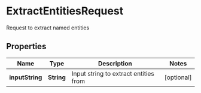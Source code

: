 

# ExtractEntitiesRequest

Request to extract named entities

## Properties

| Name | Type | Description | Notes |
|------------ | ------------- | ------------- | -------------|
|**inputString** | **String** | Input string to extract entities from |  [optional] |



